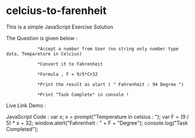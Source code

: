 # celcius-to-farenheit

This is a simple JavaScript Exercise Solution 

The Question is given below : 

				*Accept a number from User (no string only number type data, Tempareture in Celcius)

				*Convert it to Fahrenheit 

				*Formula , F = 9/5*C+32

				*Print the result as alart ( " Fahrenheit : 94 Degree ")

				*Print "Task Complete" in console ! 



Live Link  Demo : 


JavaScript Code : 
var x;
x = prompt("Temperature in celsius : ");
var F = (9 / 5) * x + 32;
window.alert("Fahrenheit : " + F + "Degree");
console.log("Task Completed");
